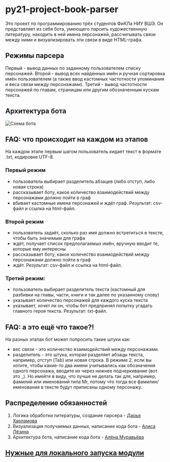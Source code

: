 # py21-project-book-parser
Это проект по программированию трёх студентов ФиКЛа НИУ ВШЭ.
Он представляет из себя бота, умеющего парсить художественную литературу, находить в ней имена персонажей, рассчитывать связи между ними и визуализировать эти связи в виде HTML-графа.

## Режимы парсера
Первый - вывод данных по заданному пользователем списку персонажей.
Второй - вывод всех найденных имён и ручная сортировка имён пользователем (а также ввод кастомных частотности упоминания и веса связи между персонажами).
Третий - вывод частотности персонажей по главам, страницам или другим обозначенным кускам текста.

## Архитектура бота
![Схема бота]([https://github.com/WadjetEyeTheSpy/py21-project-book-parser/blob/main/bot_scheme.png])

## FAQ: что происходит на каждом из этапов
На каждом этапе первым шагом пользователь кидает текст в формате .txt, кодировке UTF-8.
### Первый режим
- пользователь выбирает разделитель абзацев (либо отступ, либо новая строка)
- рассказывает боту, какое количество взаимодействий между персонажами должно пойти в граф
- вбивает кастомные имена персонажей и ждёт граф. 
Результат: csv-файл и ссылка на html-файл.

### Второй режим
- пользователь задаёт, сколько раз имя должно встретиться в тексте, чтобы быть значимым для графа 
- ждёт, получает список предполагаемых имён, вручную вводит те, которые ему интересны
- рассказывает боту, какое количество взаимодействий между персонажами должно пойти в граф
- ждёт. 
Результат: csv-файл и ссылка на html-файл.

### Третий режим: 
- пользователь выбирает разделитель текста (кастомный для разбивки на главы, части, книги и так далее по указанному слову)
- указывает количество персонажей для каждого куска текста
- указывает, хочет ли он, чтобы бот предпринял попытку угадать главного героя текста. 
Результат: txt-файл.

## FAQ: а это ещё что такое?!
На разных этапах бот может попросить такие штуки как:
- вес связи - это количество взаимодействий между персонажами.
- разделитель - это штука, которая разделяет абзацы текста, например, отступ (Tab) или новая строка.
В режиме 2, если вы хотите, чтобы какие-то два имени учитывались как обозначения одного персонажа, вводите их через нижнее подчеркивание (вот это \_). Но имейте в виду, что лучше не делать так для, например, фамилий или именований типа Mr, потому что тогда все фамилии/именования в тексте будут приписаны одному персонажу. 


## Распределение обязанностей
1. Логика обработки литературы, создание парсера - [Дарья Харламова](https://github.com/harlamovads)
2. Визуализация получаемых данных, написание кода бота - [Алиса Лёзина](https://github.com/WadjetEyeTheSpy)
3. Архитектура бота, написание кода бота - [Алёна Муравьёва](https://github.com/Alhassliebe)

## [Нужные для локального запуска модули](https://github.com/WadjetEyeTheSpy/py21-project-book-parser/blob/main/requirements.txt)
